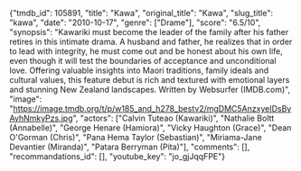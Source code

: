 {"tmdb_id": 105891, "title": "Kawa", "original_title": "Kawa", "slug_title": "kawa", "date": "2010-10-17", "genre": ["Drame"], "score": "6.5/10", "synopsis": "Kawariki must become the leader of the family after his father retires in this intimate drama. A husband and father, he realizes that in order to lead with integrity, he must come out and be honest about his own life, even though it will test the boundaries of acceptance and unconditional love. Offering valuable insights into Maori traditions, family ideals and cultural values, this feature debut is rich and textured with emotional layers and stunning New Zealand landscapes. Written by Websurfer  (IMDB.com)", "image": "https://image.tmdb.org/t/p/w185_and_h278_bestv2/mgDMC5AnzxyeIDsByAyhNmkyPzs.jpg", "actors": ["Calvin Tuteao (Kawariki)", "Nathalie Boltt (Annabelle)", "George Henare (Hamiora)", "Vicky Haughton (Grace)", "Dean O'Gorman (Chris)", "Pana Hema Taylor (Sebastian)", "Miriama-Jane Devantier (Miranda)", "Patara Berryman (Pita)"], "comments": [], "recommandations_id": [], "youtube_key": "jo_gjJqqFPE"}
